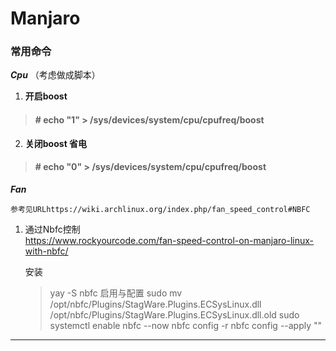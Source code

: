 # __Manjaro__

### __常用命令__
___Cpu___ （考虑做成脚本）
1.  __开启boost__ 
>#### # echo "1" > /sys/devices/system/cpu/cpufreq/boost
2. __关闭boost 省电__
>#### # echo "0" > /sys/devices/system/cpu/cpufreq/boost

___Fan___

    参考见URLhttps://wiki.archlinux.org/index.php/fan_speed_control#NBFC   
1. 通过Nbfc控制   
    https://www.rockyourcode.com/fan-speed-control-on-manjaro-linux-with-nbfc/

    安装
   >yay -S nbfc
    启用与配置
    >sudo mv /opt/nbfc/Plugins/StagWare.Plugins.ECSysLinux.dll /opt/nbfc/Plugins/StagWare.Plugins.ECSysLinux.dll.old
    >sudo systemctl enable nbfc --now
    >nbfc config -r
    >nbfc config --apply ""

***